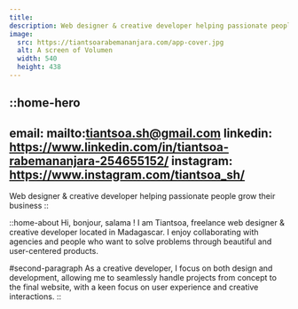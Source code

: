 ```yaml
---
title: 
description: Web designer & creative developer helping passionate people grow their business
image:
  src: https://tiantsoarabemananjara.com/app-cover.jpg
  alt: A screen of Volumen
  width: 540 
  height: 438
---
```


::home-hero
---
email: mailto:tiantsoa.sh@gmail.com
linkedin: https://www.linkedin.com/in/tiantsoa-rabemananjara-254655152/
instagram: https://www.instagram.com/tiantsoa_sh/
---
Web designer & creative developer helping passionate people grow their business
::

::home-about
Hi, bonjour, salama ! I am Tiantsoa, freelance web designer & creative developer located in Madagascar. I enjoy collaborating with agencies and people who want to solve problems through beautiful and user-centered products. 

#second-paragraph
As a creative developer, I focus on both design and development, allowing me to seamlessly handle projects from concept to the final website, with a keen focus on user experience and creative interactions.
::



